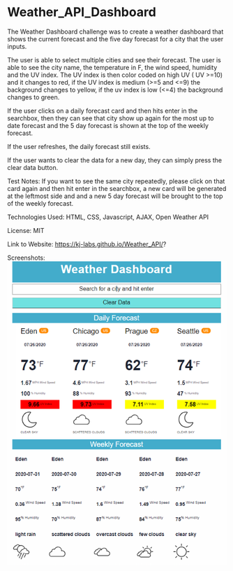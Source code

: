 # Weather_API_Dashboard


The Weather Dashboard challenge was to create a weather dashboard that shows the current forecast and the five day forecast for a city that the user inputs. 

The user is able to select multiple cities and see their forecast. The user is able to see the city name, the temperature in F, the wind speed, humidity and the UV index. The UV index is then color coded on high UV ( UV >=10) and it changes to red, if the UV index is medium (>=5 and <=9) the background changes to yellow, if the uv index is low (<=4) the background changes to green. 

If the user clicks on a daily forecast card and then hits enter in the searchbox, then they can see that city show up again for the most up to date forecast and the 5 day forecast is shown at the top of the weekly forecast. 

If the user refreshes, the daily forecast still exists. 

If the user wants to clear the data for a new day, they can simply press the clear data button. 

Test Notes: If you want to see the same city repeatedly, please click on that card again and then hit enter in the searchbox, a new card will be generated at the leftmost side and and a new 5 day forecast will be brought to the top of the weekly forecast. 

Technologies Used: HTML, CSS, Javascript, AJAX, Open Weather API

License: MIT

Link to Website: https://kj-labs.github.io/Weather_API/?

Screenshots:![Alt text](https://github.com/KJ-Labs/Weather_API/blob/master/screenshots.PNG "Screenshots")
